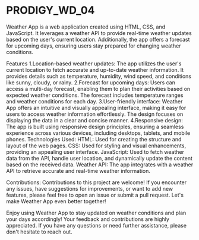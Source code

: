 # PRODIGY_WD_04
Weather App is a web application created using HTML, CSS, and JavaScript. It leverages a weather API to provide real-time weather updates based on the user's current location. Additionally, the app offers a forecast for upcoming days, ensuring users stay prepared for changing weather conditions.

Features 1.Location-based weather updates: The app utilizes the user's current location to fetch accurate and up-to-date weather information. It provides details such as temperature, humidity, wind speed, and conditions like sunny, cloudy, or rainy. 2.Forecast for upcoming days: Users can access a multi-day forecast, enabling them to plan their activities based on expected weather conditions. The forecast includes temperature ranges and weather conditions for each day. 3.User-friendly interface: Weather App offers an intuitive and visually appealing interface, making it easy for users to access weather information effortlessly. The design focuses on displaying the data in a clear and concise manner. 4.Responsive design: The app is built using responsive design principles, ensuring a seamless experience across various devices, including desktops, tablets, and mobile phones.
Technologies Used: HTML: Used for creating the structure and layout of the web pages. CSS: Used for styling and visual enhancements, providing an appealing user interface. JavaScript: Used to fetch weather data from the API, handle user location, and dynamically update the content based on the received data. Weather API: The app integrates with a weather API to retrieve accurate and real-time weather information.

Contributions: Contributions to this project are welcome! If you encounter any issues, have suggestions for improvements, or want to add new features, please feel free to open an issue or submit a pull request. Let's make Weather App even better together!

Enjoy using Weather App to stay updated on weather conditions and plan your days accordingly! Your feedback and contributions are highly appreciated. If you have any questions or need further assistance, please don't hesitate to reach out.
